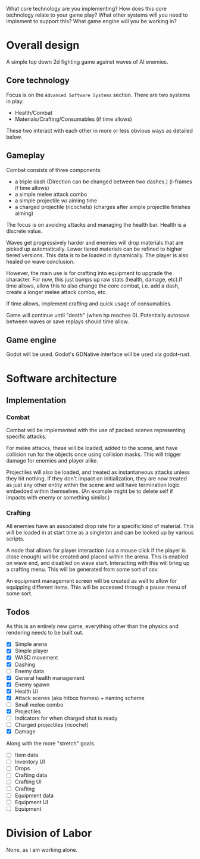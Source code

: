 What core technology are you implementing?
How does this core technology relate to your game play?
What other systems will you need to implement to support this?
What game engine will you be working in?

# Overall design

A simple top down 2d fighting game against waves of AI enemies.

## Core technology

Focus is on the `Advanced Software Systems` section. There are two systems in play:
- Health/Combat
- Materials/Crafting/Consumables (if time allows)

These two interact with each other in more or less obvious ways as detailed below.

## Gameplay

Combat consists of three components:
- a triple dash (Direction can be changed between two dashes.) (i-frames if time allows)
- a simple melee attack combo
- a simple projectile w/ aiming time
- a charged projectile (ricochets) (charges after simple projectile finishes aiming)

The focus is on avoiding attacks and managing the health bar. Health is a discrete value.

Waves get progressively harder and enemies will drop materials that are picked up automatically.
Lower tiered materials can be refined to higher tiered versions. This data is to be loaded in
dynamically. The player is also healed on wave conclusion.

However, the main use is for crafting into equipment to upgrade the character. For now, this just
bumps up raw stats (health, damage, etc).If time allows, allow this to also change the core combat,
i.e. add a dash, create a longer melee attack combo, etc.

If time allows, implement crafting and quick usage of consumables.

Game will continue until "death" (when hp reaches 0). Potentially autosave between waves or save
replays should time allow.

## Game engine

Godot will be used. Godot's GDNative interface will be used via godot-rust.

# Software architecture

## Implementation

### Combat

Combat will be implemented with the use of packed scenes representing specific attacks.

For melee attacks, these will be loaded, added to the scene, and have collision run for the objects
once using collision masks. This will trigger damage for enemies and player alike.

Projectiles will also be loaded, and treated as instantaneous attacks unless they hit nothing. If
they don't impact on initialization, they are now treated as just any other entity within the scene
and will have termination logic embedded within themselves. (An example might be to delete self if
impacts with enemy or something similar.)

### Crafting

All enemies have an associated drop rate for a specific kind of material. This will be loaded in at
start time as a singleton and can be looked up by various scripts.

A node that allows for player interaction (via a mouse click if the player is close enough) will be
created and placed within the arena. This is enabled on wave end, and disabled on wave start.
Interacting with this will bring up a crafting menu. This will be generated from some sort of csv.

An equipment management screen will be created as well to allow for equipping different items. This
will be accessed through a pause menu of some sort.

## Todos

As this is an entirely new game, everything other than the physics and rendering needs to be built
out.

- [x] Simple arena
- [x] Simple player
- [x] WASD movement
- [x] Dashing
- [ ] Enemy data
- [x] General health management
- [x] Enemy spawn
- [x] Health UI
- [x] Attack scenes (aka hitbox frames) + naming scheme
- [ ] Small melee combo
- [x] Projectiles
- [ ] Indicators for when charged shot is ready
- [ ] Charged projectiles (ricochet)
- [x] Damage

Along with the more "stretch" goals.

- [ ] Item data
- [ ] Inventory UI
- [ ] Drops
- [ ] Crafting data
- [ ] Crafting UI
- [ ] Crafting
- [ ] Equipment data
- [ ] Equipment UI
- [ ] Equipment

# Division of Labor

None, as I am working alone.

